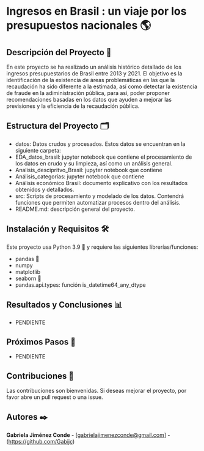 # **Ingresos en Brasil : un viaje por los presupuestos nacionales 🌎**

## **Descripción del Proyecto 📖**
En este proyecto se ha realizado un análisis histórico detallado de los ingresos presupuestarios de Brasil entre 2013 y 2021. El objetivo es la identificación de la existencia de áreas problemáticas en las que la recaudación ha sido diferente a la estimada, así como detectar la existencia de fraude en la adiministración pública, para así, poder proponer recomendaciones basadas en los datos que ayuden a mejorar las previsiones y la eficiencia de la recaudación pública. 

## **Estructura del Proyecto 🗂️**

- datos: Datos crudos y procesados. Estos datos se encuentran en la siguiente carpeta: 
- EDA_datos_brasil: jupyter notebook que contiene el procesamiento de los datos en crudo y su limpieza, así como un análisis general.
- Analisis_descipritvo_Brasil: jupyter notebook que contiene
- Análisis_categorías: jupyter notebook que contiene
- Análisis económico Brasil: documento explicativo con los resultados obtenidos y detallados.
- src: Scripts de procesamiento y modelado de los datos. Contendrá funciones que permiten automatizar procesos dentro del análisis.
- README.md: descripción general del proyecto.

## **Instalación y Requisitos 🛠️**
Este proyecto usa Python 3.9 🐍 y requiere las siguientes librerías/funciones:

- pandas 🐼
- numpy
- matplotlib
- seaborn 🌊
- pandas.api.types: función is_datetime64_any_dtype


## **Resultados y Conclusiones 📊**

- PENDIENTE


## **Próximos Pasos 🔄**

- PENDIENTE
 
## **Contribuciones 🤝**

Las contribuciones son bienvenidas. Si deseas mejorar el proyecto, por favor abre un pull request o una issue.


## **Autores ✒️**
**Gabriela Jiménez Conde** - [gabrielajimenezconde@gmail.com] - (https://github.com/Gabijc)